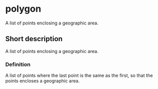 # polygon

A list of points enclosing a geographic area.


## Short description

A list of points enclosing a geographic area.


### Definition

A list of points where the last point is the same as the first, so that  the points encloses a geographic area.
